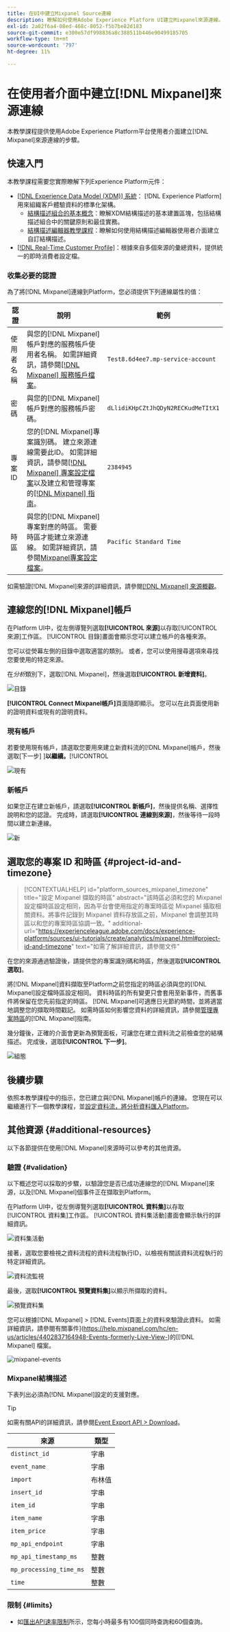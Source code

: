 ```yaml
---
title: 在UI中建立Mixpanel Source連線
description: 瞭解如何使用Adobe Experience Platform UI建立Mixpanel來源連線。
exl-id: 2a02f6a4-08ed-468c-8052-f5b7be82d183
source-git-commit: e300e57df998836a8c388511b446e90499185705
workflow-type: tm+mt
source-wordcount: '797'
ht-degree: 11%

---
```


# 在使用者介面中建立[!DNL Mixpanel]來源連線

本教學課程提供使用Adobe Experience Platform平台使用者介面建立[!DNL Mixpanel]來源連線的步驟。

## 快速入門

本教學課程需要您實際瞭解下列Experience Platform元件：

* [[!DNL Experience Data Model (XDM)] 系統](../../../../../xdm/home.md)： [!DNL Experience Platform]用來組織客戶體驗資料的標準化架構。
   * [結構描述組合的基本概念](../../../../../xdm/schema/composition.md)：瞭解XDM結構描述的基本建置區塊，包括結構描述組合中的關鍵原則和最佳實務。
   * [結構描述編輯器教學課程](../../../../../xdm/tutorials/create-schema-ui.md)：瞭解如何使用結構描述編輯器使用者介面建立自訂結構描述。
* [[!DNL Real-Time Customer Profile]](../../../../../profile/home.md)：根據來自多個來源的彙總資料，提供統一的即時消費者設定檔。

### 收集必要的認證

為了將[!DNL Mixpanel]連線到Platform，您必須提供下列連線屬性的值：

| 認證 | 說明 | 範例 |
| --- | --- | --- |
| 使用者名稱 | 與您的[!DNL Mixpanel]帳戶對應的服務帳戶使用者名稱。 如需詳細資訊，請參閱[[!DNL Mixpanel] 服務帳戶檔案](https://developer.mixpanel.com/reference/service-accounts#authenticating-with-a-service-account)。 | `Test8.6d4ee7.mp-service-account` |
| 密碼 | 與您的[!DNL Mixpanel]帳戶對應的服務帳戶密碼。 | `dLlidiKHpCZtJhQDyN2RECKudMeTItX1` |
| 專案ID | 您的[!DNL Mixpanel]專案識別碼。 建立來源連線需要此ID。 如需詳細資訊，請參閱[[!DNL Mixpanel] 專案設定檔案](https://help.mixpanel.com/hc/en-us/articles/115004490503-Project-Settings)以及建立和管理專案的[[!DNL Mixpanel] 指南](https://help.mixpanel.com/hc/en-us/articles/115004505106-Create-and-Manage-Projects)。 | `2384945` |
| 時區 | 與您的[!DNL Mixpanel]專案對應的時區。 需要時區才能建立來源連線。 如需詳細資訊，請參閱[Mixpanel專案設定檔案](https://help.mixpanel.com/hc/en-us/articles/115004490503-Project-Settings)。 | `Pacific Standard Time` |

如需驗證[!DNL Mixpanel]來源的詳細資訊，請參閱[[!DNL Mixpanel] 來源概觀](../../../../connectors/analytics/mixpanel.md)。

## 連線您的[!DNL Mixpanel]帳戶

在Platform UI中，從左側導覽列選取&#x200B;**[!UICONTROL 來源]**&#x200B;以存取[!UICONTROL 來源]工作區。 [!UICONTROL 目錄]畫面會顯示您可以建立帳戶的各種來源。

您可以從熒幕左側的目錄中選取適當的類別。 或者，您可以使用搜尋選項來尋找您要使用的特定來源。

在&#x200B;*分析*&#x200B;類別下，選取[!DNL Mixpanel]，然後選取&#x200B;**[!UICONTROL 新增資料]**。

![目錄](../../../../images/tutorials/create/mixpanel-export-events/catalog.png)

**[!UICONTROL Connect Mixpanel帳戶]**&#x200B;頁面隨即顯示。 您可以在此頁面使用新的證明資料或現有的證明資料。

### 現有帳戶

若要使用現有帳戶，請選取您要用來建立新資料流的[!DNL Mixpanel]帳戶，然後選取[下一步] ]**以繼續。**[!UICONTROL 

![現有](../../../../images/tutorials/create/mixpanel-export-events/existing.png)

### 新帳戶

如果您正在建立新帳戶，請選取&#x200B;**[!UICONTROL 新帳戶]**，然後提供名稱、選擇性說明和您的認證。 完成時，請選取&#x200B;**[!UICONTROL 連線到來源]**，然後等待一段時間以建立新連線。

![新](../../../../images/tutorials/create/mixpanel-export-events/new.png)

## 選取您的專案 ID 和時區 {#project-id-and-timezone}

>[!CONTEXTUALHELP]
>id="platform_sources_mixpanel_timezone"
>title="設定 Mixpanel 擷取的時區"
>abstract="該時區必須和您的 Mixpanel 設定檔時區設定相同，因為平台會使用指定的專案時區從 Mixpanel 攝取相關資料。將事件記錄到 Mixpanel 資料存放區之前，Mixpanel 會調整其時區以和您的專案時區協調一致。"
>additional-url="https://experienceleague.adobe.com/docs/experience-platform/sources/ui-tutorials/create/analytics/mixpanel.html#project-id-and-timezone" text="如需了解詳細資訊，請參閱文件"

在您的來源通過驗證後，請提供您的專案識別碼和時區，然後選取&#x200B;**[!UICONTROL 選取]**。

將[!DNL Mixpanel]資料擷取至Platform之前您指定的時區必須與您的[!DNL Mixpanel]設定檔時區設定相同。 資料時區的所有變更只會套用至新事件，而舊事件將保留在您先前指定的時區。 [!DNL Mixpanel]可適應日光節約時間，並將適當地調整您的擷取時間戳記。 如需時區如何影響您資料的詳細資訊，請參閱[管理專案時區](https://help.mixpanel.com/hc/en-us/articles/115004547203-Manage-Timezones-for-Projects-in-Mixpanel)的[!DNL Mixpanel]指南。

幾分鐘後，正確的介面會更新為預覽面板，可讓您在建立資料流之前檢查您的結構描述。 完成後，選取&#x200B;**[!UICONTROL 下一步]**。

![組態](../../../../images/tutorials/create/mixpanel-export-events/authentication-configuration.png)

## 後續步驟

依照本教學課程中的指示，您已建立與[!DNL Mixpanel]帳戶的連線。 您現在可以繼續進行下一個教學課程，並[設定資料流，將分析資料匯入Platform](../../dataflow/analytics.md)。

## 其他資源 {#additional-resources}

以下各節提供在使用[!DNL Mixpanel]來源時可以參考的其他資源。

### 驗證 {#validation}

以下概述您可以採取的步驟，以驗證您是否已成功連線您的[!DNL Mixpanel]來源，以及[!DNL Mixpanel]個事件正在擷取到Platform。

在Platform UI中，從左側導覽列選取&#x200B;**[!UICONTROL 資料集]**&#x200B;以存取[!UICONTROL 資料集]工作區。 [!UICONTROL 資料集活動]畫面會顯示執行的詳細資訊。

![資料集活動](../../../../images/tutorials/create/mixpanel-export-events/dataset-activity.png)

接著，選取您要檢視之資料流程的資料流程執行ID，以檢視有關該資料流程執行的特定詳細資訊。

![資料流監視](../../../../images/tutorials/create/mixpanel-export-events/dataflow-monitoring.png)

最後，選取&#x200B;**[!UICONTROL 預覽資料集]**&#x200B;以顯示所擷取的資料。

![預覽資料集](../../../../images/tutorials/create/mixpanel-export-events/preview-dataset.png)

您可以根據[!DNL Mixpanel] > [!DNL Events]頁面上的資料來驗證此資料。 如需詳細資訊，請參閱有關事件](https://help.mixpanel.com/hc/en-us/articles/4402837164948-Events-formerly-Live-View-)的[[!DNL Mixpanel] 檔案。

![mixpanel-events](../../../../images/tutorials/create/mixpanel-export-events/mixpanel-events.png)

### Mixpanel結構描述

下表列出必須為[!DNL Mixpanel]設定的支援對應。

>[!TIP]
>
>如需有關API的詳細資訊，請參閱[Event Export API > Download](https://developer.mixpanel.com/reference/raw-event-export)。


| 來源 | 類型 |
|---|---|
| `distinct_id` | 字串 |
| `event_name` | 字串 |
| `import` | 布林值 |
| `insert_id` | 字串 |
| `item_id` | 字串 |
| `item_name` | 字串 |
| `item_price` | 字串 |
| `mp_api_endpoint` | 字串 |
| `mp_api_timestamp_ms` | 整數 |
| `mp_processing_time_ms` | 整數 |
| `time` | 整數 |

### 限制 {#limits}

* 如[匯出API速率限制](https://help.mixpanel.com/hc/en-us/articles/115004602563-Rate-Limits-for-API-Endpoints)所示，您每小時最多有100個同時查詢和60個查詢。
